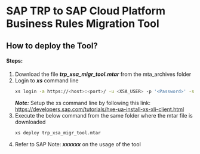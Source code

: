 # SAP TRP to SAP Cloud Platform Business Rules Migration Tool
## How to deploy the Tool?

#### Steps:

1. Download the file ***trp_xsa_migr_tool.mtar*** from the mta_archives folder
2. Login to ***xs*** command line
    ```sh
    xs login -a https://<host>:<port>/ -u <XSA_USER> -p '<Password>' -s <xsa_space> --skip-ssl-validation
    ```
    ***Note:*** Setup the xs command line by following this link: https://developers.sap.com/tutorials/hxe-ua-install-xs-xli-client.html
3. Execute the below command from the same folder where the mtar file is downloaded
    ```sh
    xs deploy trp_xsa_migr_tool.mtar
    ```
4. Refer to SAP Note: ***xxxxxx*** on the usage of the tool
